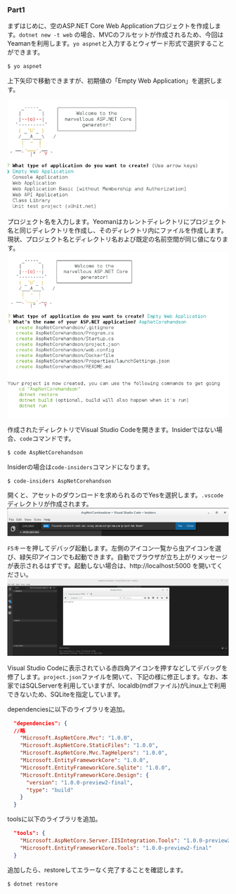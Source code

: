 ### Part1 

まずはじめに、空のASP.NET Core Web Applicationプロジェクトを作成します。``dotnet new -t web`` の場合、MVCのフルセットが作成されるため、今回はYeamanを利用します。``yo aspnet``と入力するとウィザード形式で選択することができます。

```bash
$ yo aspnet
```

上下矢印で移動できますが、初期値の「Empty Web Application」を選択します。

![](https://raw.githubusercontent.com/tanaka-takayoshi/dotnetcore_on_linux_handson/master/aspnetcore/images/part1/01Yemon.png)

プロジェクト名を入力します。Yeomanはカレントディレクトリにプロジェクト名と同じディレクトリを作成し、そのディレクトリ内にファイルを作成します。現状、プロジェクト名とディレクトリ名および既定の名前空間が同じ値になります。
![](https://raw.githubusercontent.com/tanaka-takayoshi/dotnetcore_on_linux_handson/master/aspnetcore/images/part1/02Yemon.png)

作成されたディレクトリでVisual Studio Codeを開きます。Insiderではない場合、``code``コマンドです。
```bash
$ code AspNetCorehandson
```

Insiderの場合は``code-insiders``コマンドになります。
```bash
$ code-insiders AspNetCorehandson
```

開くと、アセットのダウンロードを求められるのでYesを選択します。``.vscode``ディレクトリが作成されます。
![](https://raw.githubusercontent.com/tanaka-takayoshi/dotnetcore_on_linux_handson/master/aspnetcore/images/part1/03VSCode.png)

``F5``キーを押してデバッグ起動します。左側のアイコン一覧から虫アイコンを選び、緑矢印アイコンでも起動できます。自動でブラウザが立ち上がりメッセージが表示されるはずです。起動しない場合は、http://localhost:5000 を開いてください。
![](https://raw.githubusercontent.com/tanaka-takayoshi/dotnetcore_on_linux_handson/master/aspnetcore/images/part1/04Debug.png)

Visual Studio Codeに表示されている赤四角アイコンを押すなどしてデバッグを修了します。``project.json``ファイルを開いて、下記の様に修正します。なお、本家ではSQLServerを利用していますが、localdb(mdfファイル)がLinux上で利用できないため、SQLiteを指定しています。

dependenciesに以下のライブラリを追加。
```json
  "dependencies": {
  //略
    "Microsoft.AspNetCore.Mvc": "1.0.0",
    "Microsoft.AspNetCore.StaticFiles": "1.0.0",
    "Microsoft.AspNetCore.Mvc.TagHelpers": "1.0.0",
    "Microsoft.EntityFrameworkCore": "1.0.0",
    "Microsoft.EntityFrameworkCore.Sqlite": "1.0.0",
    "Microsoft.EntityFrameworkCore.Design": {
      "version": "1.0.0-preview2-final",
      "type": "build"
    }
  }
```

toolsに以下のライブラリを追加。
```json
  "tools": {
    "Microsoft.AspNetCore.Server.IISIntegration.Tools": "1.0.0-preview2-final",
    "Microsoft.EntityFrameworkCore.Tools": "1.0.0-preview2-final"
  }
```

追加したら、restoreしてエラーなく完了することを確認します。

```bash
$ dotnet restore
```
